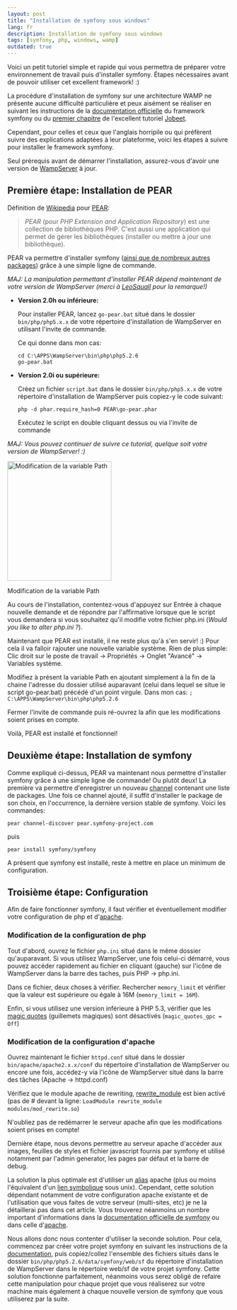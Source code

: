 ```yaml
---
layout: post
title: "Installation de symfony sous windows"
lang: fr
description: Installation de symfony sous windows
tags: [symfony, php, windows, wamp]
outdated: true
---
```


Voici un petit tutoriel simple et rapide qui vous permettra de préparer votre environnement de travail puis d'installer symfony. Étapes nécessaires avant de pouvoir utiliser cet excellent framework! :)

La procédure d'installation de symfony sur une architecture WAMP ne présente aucune difficulté particulière et peux aisément se réaliser en suivant les instructions de la [documentation officielle](http://www.symfony-project.org/book/1_2/03-Running-Symfony#chapter_03_installing_the_symfony_libraries "Documentation officielle permettant d'installer le framework symfony") du framework symfony ou du [premier chapitre](http://www.symfony-project.org/jobeet/1_2/Propel/en/01#chapter_01_symfony_installation "Premier chapitre du tutoriel Jobeet") de l'excellent tutoriel [Jobeet](http://www.symfony-project.org/jobeet/1_2/ "Tutoriel Jbeet").

Cependant, pour celles et ceux que l'anglais horripile ou qui préfèrent suivre des explications adaptées à leur plateforme, voici les étapes à suivre pour installer le framework symfony.

Seul prérequis avant de démarrer l'installation, assurez-vous d'avoir une version de [WampServer](http://www.wampserver.com/ "Site officiel de WampServer") à jour.

## Première étape: Installation de PEAR

Définition de [Wikipedia](http://fr.wikipedia.org/wiki/PEAR "Définition de PEAR sur Wikipedia") pour [PEAR](http://pear.php.net/ "Site officiel de PEAR"):

> *PEAR* (pour _PHP Extension and Application Repository_) est une collection de bibliothèques PHP. C'est aussi une application qui permet de gérer les bibliothèques (installer ou mettre à jour une bibliothèque).

PEAR va permettre d'installer symfony ([ainsi que de nombreux autres packages](http://pear.php.net/packages.php "Liste des packaches PEAR disponibles")) grâce à une simple ligne de commande.

*MAJ: La manipulation permettant d'installer PEAR dépend maintenant de votre version de WampServer (merci à <a href="http://www.odolbeau.fr/installation-de-symfony-sous-windows/comment-page-1#comment-12">LeoSquall</a> pour la remarque!)*

* **Version 2.0h ou inférieure:**

    Pour installer PEAR, lancez `go-pear.bat` situé dans le dossier `bin/php/php5.x.x` de votre répertoire d'installation de WampServer en utilisant l'invite de commande.

    Ce qui donne dans mon cas:

    ```language-bash
    cd C:\APPS\WampServer\bin\php\php5.2.6
    go-pear.bat
    ```

* **Version 2.0i ou supérieure:**

    Créez un fichier `script.bat` dans le dossier `bin/php/php5.x.x` de votre répertoire d'installation de WampServer puis copiez-y le code suivant:

    ```language-bash
    php -d phar.require_hash=0 PEAR\go-pear.phar
    ```

    Exécutez le script en double cliquant dessus ou via l'invite de commande

_MAJ: Vous pouvez continuer de suivre ce tutorial, quelque soit votre version de WampServer! :)_

<div class="img-container-medium alignright">
    <img title="Modification de la variable Path" src="/images/posts/2009-08-12/variables-environnement.jpg" alt="Modification de la variable Path" width="235" height="270" />
    <p class="legend">Modification de la variable Path</p>
</div>

Au cours de l'installation, contentez-vous d'appuyez sur Entrée à chaque nouvelle demande et de répondre par l'affirmative lorsque que le script vous demandera si vous souhaitez qu'il modifie votre fichier php.ini (_Would you like to alter php.ini ?_).

Maintenant que PEAR est installé, il ne reste plus qu'à s'en servir! :) Pour cela il va falloir rajouter une nouvelle variable système. Rien de plus simple:
Clic droit sur le poste de travail -> Propriétés -> Onglet "Avancé" -> Variables système.

Modifiez à présent la variable Path en ajoutant simplement à la fin de la chaine l'adresse du dossier utilisé auparavant (celui dans lequel se situe le script go-pear.bat) précédé d'un point virgule.
Dans mon cas: `; C:\APPS\WampServer\bin\php\php5.2.6`

Fermer l'invite de commande puis ré-ouvrez la afin que les modifications soient prises en compte.

Voilà, PEAR est installé et fonctionnel!

## Deuxième étape: Installation de symfony

Comme expliqué ci-dessus, PEAR va maintenant nous permettre d'installer symfony grâce à une simple ligne de commande! Ou plutôt deux! La première va permettre d'enregistrer un nouveau [channel](http://pear.php.net/channels/ "Liste des channels PEAR") contenant une liste de packages. Une fois ce channel ajouté, il suffit d'installer le package de son choix, en l'occurrence, la dernière version stable de symfony. Voici les commandes:

```language-bash
pear channel-discover pear.symfony-project.com
```

puis

```language-bash
pear install symfony/symfony
```

A présent que symfony est installé, reste à mettre en place un minimum de configuration.

## Troisième étape: Configuration

Afin de faire fonctionner symfony, il faut vérifier et éventuellement modifier votre configuration de php et d'[apache](http://www.apache.org/ "Site officiel d'apache").

### Modification de la configuration de php

Tout d'abord, ouvrez le fichier `php.ini` situé dans le même dossier qu'auparavant. Si vous utilisez WampServer, une fois celui-ci démarré, vous pouvez accéder rapidement au fichier en cliquant (gauche) sur l'icône de WampServer dans la barre des taches, puis PHP -> php.ini.

Dans ce fichier, deux choses à vérifier. Rechercher `memory_limit` et vérifier que la valeur est supérieure ou égale à 16M (`memory_limit = 16M`).

Enfin, si vous utilisez une version inférieure à PHP 5.3, vérifier que les [magic quotes](http://fr2.php.net/magic_quotes "Présentation des magic quotes sur le site php.net") (guillemets magiques) sont désactivés (`magic_quotes_gpc = Off`)

### Modification de la configuration d'apache


Ouvrez maintenant le fichier `httpd.conf` situé dans le dossier `bin/apache/apache2.x.x/conf` du répertoire d'installation de WampServer ou encore une fois, accédez-y via l'icône de WampServer situé dans la barre des tâches (Apache -> httpd.conf)

Vérifiez que le module apache de rewriting, [rewrite_module](http://httpd.apache.org/docs/1.3/mod/mod_rewrite.html "Documentation officiel d'apache: l'extension mod_rewrite") est bien activé (pas de # devant la ligne: `LoadModule rewrite_module modules/mod_rewrite.so`)

N'oubliez pas de redémarrer le serveur apache afin que les modifications soient prises en compte!

Dernière étape, nous devons permettre au serveur apache d'accéder aux images, feuilles de styles et fichier  javascript fournis par symfony et utilisé notamment par l'admin generator, les pages par défaut et la barre de debug.

La solution la plus optimale est d'utiliser un [alias](http://httpd.apache.org/docs/2.2/mod/mod_alias.html "Documentation officielle d'apache: le module alias") apache (plus ou moins l'équivalent d'un [lien symbolique](http://fr.wikipedia.org/wiki/Lien_symbolique "Définition d'un lien symbolique sur Wikipedia") sous unix). Cependant, cette solution dépendant notamment de votre configuration apache existante et de l'utilisation que vous faites de votre serveur (multi-sites, etc) je ne la détaillerai pas dans cet article. Vous trouverez néanmoins un nombre important d'informations dans la [documentation officielle de symfony](http://www.symfony-project.org/book/1_2/03-Running-Symfony#chapter_03_configuring_the_web_server "Documentation officielle de symfony: configurer le serveur web") ou dans celle d'[apache](http://httpd.apache.org/docs/2.2/mod/mod_alias.html "Documentation officielle d'apache: l'extension mod_alias").

Nous allons donc nous contenter d'utiliser la seconde solution. Pour cela, commencez par créer votre projet symfony en suivant les instructions de la [documentation](http://www.symfony-project.org/book/1_2/03-Running-Symfony#chapter_03_setting_up_an_application "Documentation officielle de symfony: mettre en oeuvre une application"), puis copiez/collez l'ensemble des fichiers situés dans le dossier `bin/php/php5.2.6/data/symfony/web/sf` du répertoire d'installation de WampServer dans le répertoire web/sf de votre projet symfony. Cette solution fonctionne parfaitement, néanmoins vous serez obligé de refaire cette manipulation pour chaque projet que vous réaliserez sur votre machine mais également à chaque nouvelle version de symfony que vous utiliserez par la suite.
